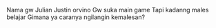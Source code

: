 Nama gw Julian Justin orvino
Gw suka main game
Tapi kadanng males belajar
Gimana ya caranya ngilangin kemalesan?